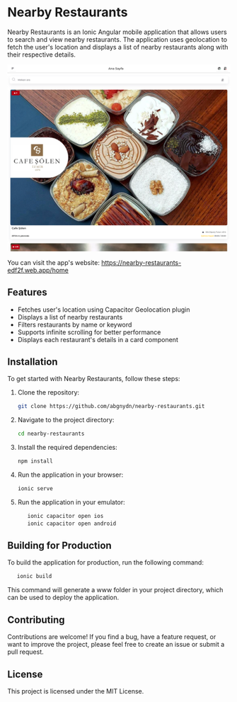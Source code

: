 # Nearby Restaurants

Nearby Restaurants is an Ionic Angular mobile application that allows users to search and view nearby restaurants. The application uses geolocation to fetch the user's location and displays a list of nearby restaurants along with their respective details.

![App Screenshot](./app-screenshot.png)

You can visit the app's website: <https://nearby-restaurants-edf2f.web.app/home>

## Features

- Fetches user's location using Capacitor Geolocation plugin
- Displays a list of nearby restaurants
- Filters restaurants by name or keyword
- Supports infinite scrolling for better performance
- Displays each restaurant's details in a card component

## Installation

To get started with Nearby Restaurants, follow these steps:

1. Clone the repository:

   ```bash
   git clone https://github.com/abgnydn/nearby-restaurants.git
   ```

2. Navigate to the project directory:

   ```bash
   cd nearby-restaurants
   ```

3. Install the required dependencies:

   ```bash
   npm install
   ```

4. Run the application in your browser:

   ```bash
   ionic serve
   ```

5. Run the application in your emulator:

   ```bash
      ionic capacitor open ios
      ionic capacitor open android
   ```

## Building for Production

To build the application for production, run the following command:

```bash
   ionic build
```

This command will generate a www folder in your project directory, which can be used to deploy the application.

## Contributing

Contributions are welcome! If you find a bug, have a feature request, or want to improve the project, please feel free to create an issue or submit a pull request.

## License

This project is licensed under the MIT License.
